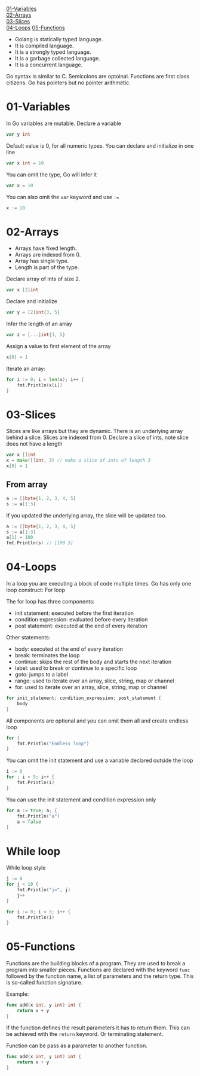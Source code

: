 
[01-Variables](#01-Variables)  
[02-Arrays](#02-Arrays)  
[03-Slices](#03-Slices)  
[04-Loops](#04-Loops)
[05-Functions](#05-Functions)

- Golang is statically typed language. 
- It is compiled language. 
- It is a strongly typed language.
- It is a garbage collected language. 
- It is a concurrent language.

Go syntax is similar to C.
Semicolons are optoinal.
Functions are first class citizens.
Go has pointers but no pointer arithmetic.

# 01-Variables
In Go variables are mutable.
Declare a variable
```go
var y int
```
Default value is 0, for all numeric types.
You can declare and initialize in one line

```go
var x int = 10
```
You can omit the type, Go will infer it
```go
var x = 10
```
You can also omit the `var` keyword and use `:=`
```go
x := 10
```

# 02-Arrays
- Arrays have fixed length.
- Arrays are indexed from 0.
- Array has single type.
- Length is part of the type.


Declare array of ints of size 2. 
```go
var x [2]int
```

Declare and initialize
```go
var y = [2]int{3, 5}
```

Infer the length of an array
```go
var z = [...]int{3, 5}
```

Assign a value to first element of the array
```go
x[0] = 1
```

Iterate an array:
```go
for i := 0; i < len(x); i++ {
    fmt.Println(x[i])
}
```


# 03-Slices
Slices are like arrays but they are dynamic. There is an underlying array behind a slice.
Slices are indexed from 0.
Declare a slice of ints, note slice does not have a length
```go
var x []int
x = make([]int, 3) // make a slice of ints of length 3
x[0] = 1
```

## From array

```go
a := []byte{1, 2, 3, 4, 5}
s := a[1:3]
```

If you updated the underlying array, the slice will be updated too.
```go 
a := []byte{1, 2, 3, 4, 5}
s := a[1:3]
a[1] = 100
fmt.Println(s) // [100 3]
```


# 04-Loops
In a loop you are executing a block of code multiple times.
Go has only one loop construct:
For loop

The for loop has three components:
- init statement: executed before the first iteration
- condition expression: evaluated before every iteration
- post statement: executed at the end of every iteration

Other statements:
- body: executed at the end of every iteration
- break: terminates the loop
- continue: skips the rest of the body and starts the next iteration
- label: used to break or continue to a specific loop
- goto: jumps to a label
- range: used to iterate over an array, slice, string, map or channel
- for: used to iterate over an array, slice, string, map or channel

```go
for init_statement; condition_expression; post_statement {
    body
}
```

All components are optional and you can omit them all and create
endless loop
```go
for {
    fmt.Println("Endless loop")
}
``` 

You can omit the init statement and use a variable declared outside the loop
```go
i := 0
for ; i < 5; i++ {
    fmt.Println(i)
}
```

You can use the init statement and condition expression only
```go
for a := true; a; {
    fmt.Println("a")
    a = false
}
```

# While loop
While loop style
```go
j := 0
for j < 10 {
    fmt.Println("j=", j)
    j++
}
```


```go
for i := 0; i < 5; i++ {
    fmt.Println(i)
}
```

# 05-Functions

Functions are the building blocks of a program. They are used to break a program into smaller pieces.
Functions are declared with the keyword `func` followed by the function name, a list of parameters and the return type.
This is so-called function signature.

Example:
```go
func add(x int, y int) int {
    return x + y
}
```
If the function defines the result parameters it has to return them. This can be achieved with the `return` keyword.
Or terminating statement.

Function can be pass as a parameter to another function.
```go
func add(x int, y int) int {
    return x + y
}


